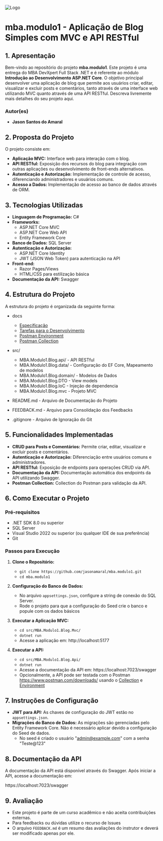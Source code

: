 ![Logo](https://github.com/jasonamaral/mba.modulo1/blob/feature/modulo1/src/mba.modulo1.blog.mvc/wwwroot/images/logo%20-%20Copy.png?raw=true)

# **mba.modulo1 - Aplicação de Blog Simples com MVC e API RESTful**

## **1. Apresentação**

Bem-vindo ao repositório do projeto **mba.modulo1**. Este projeto é uma entrega do MBA DevXpert Full Stack .NET e é referente ao módulo **Introdução ao Desenvolvimento ASP.NET Core**.
O objetivo principal desenvolver uma aplicação de blog que permite aos usuários criar, editar, visualizar e excluir posts e comentários, tanto através de uma interface web utilizando MVC quanto através de uma API RESTful.
Descreva livremente mais detalhes do seu projeto aqui.

### **Autor(es)**
- **Jason Santos do Amaral**

## **2. Proposta do Projeto**

O projeto consiste em:

- **Aplicação MVC:** Interface web para interação com o blog.
- **API RESTful:** Exposição dos recursos do blog para integração com outras aplicações ou desenvolvimento de front-ends alternativos.
- **Autenticação e Autorização:** Implementação de controle de acesso, diferenciando administradores e usuários comuns.
- **Acesso a Dados:** Implementação de acesso ao banco de dados através de ORM.

## **3. Tecnologias Utilizadas**

- **Linguagem de Programação:** C#
- **Frameworks:**
  - ASP.NET Core MVC
  - ASP.NET Core Web API
  - Entity Framework Core
- **Banco de Dados:** SQL Server
- **Autenticação e Autorização:**
  - ASP.NET Core Identity
  - JWT (JSON Web Token) para autenticação na API
- **Front-end:**
  - Razor Pages/Views
  - HTML/CSS para estilização básica
- **Documentação da API:** Swagger

## **4. Estrutura do Projeto**

A estrutura do projeto é organizada da seguinte forma:
- docs
  - [Especificação](https://github.com/jasonamaral/mba.modulo1/blob/feature/modulo1/docs/Projeto-Primeiro-Modulo-Mba-DevXpert.pdf)
  - [Tarefas para o Desenvolvimento](https://github.com/jasonamaral/mba.modulo1/blob/feature/modulo1/docs/Projeto-Primeiro-Modulo-Mba-DevXpert.pdf)
  - [Postman Environment](https://github.com/jasonamaral/mba.modulo1/blob/feature/modulo1/docs/MBA-Modulo1.postman_environment.json)
  - [Postman Collection](https://github.com/jasonamaral/mba.modulo1/raw/feature/modulo1/docs/MBA.Modulo1.Blog.API.postman_collection.json)

- src/
  - MBA.Modulo1.Blog.api/ - API RESTful 
  - MBA.Modulo1.Blog.data/ - Configuração do EF Core, Mapeamento de modelos
  - MBA.Modulo1.Blog.domain/ - Modelos de Dados
  - MBA.Modulo1.Blog.DTO - View models
  - MBA.Modulo1.Blog.IoC - Injeção de dependencia
  - MBA.Modulo1.Blog.mvc - Projeto MVC
- README.md - Arquivo de Documentação do Projeto
- FEEDBACK.md - Arquivo para Consolidação dos Feedbacks
- .gitignore - Arquivo de Ignoração do Git

## **5. Funcionalidades Implementadas**

- **CRUD para Posts e Comentários:** Permite criar, editar, visualizar e excluir posts e comentários.
- **Autenticação e Autorização:** Diferenciação entre usuários comuns e administradores.
- **API RESTful:** Exposição de endpoints para operações CRUD via API.
- **Documentação da API:** Documentação automática dos endpoints da API utilizando Swagger.
- **Postman Collection:** Collection do Postman para validação da API.

## **6. Como Executar o Projeto**

### **Pré-requisitos**

- .NET SDK 8.0 ou superior
- SQL Server
- Visual Studio 2022 ou superior (ou qualquer IDE de sua preferência)
- Git

### **Passos para Execução**

1. **Clone o Repositório:**
   - `git clone https://github.com/jasonamaral/mba.modulo1.git`
   - `cd mba.modulo1`

2. **Configuração do Banco de Dados:**
   - No arquivo `appsettings.json`, configure a string de conexão do SQL Server.
   - Rode o projeto para que a configuração do Seed crie o banco e popule com os dados básicos

3. **Executar a Aplicação MVC:**
   - `cd src/MBA.Modulo1.Blog.Mvc/`
   - `dotnet run`
   - Acesse a aplicação em: http://localhost:5177

4. **Executar a API:**
   - `cd src/MBA.Modulo1.Blog.Api/`
   - `dotnet run`
   - Acesse a documentação da API em: https://localhost:7023/swagger
   - Opcionalmente, a API pode ser testada com o Postman https://www.postman.com/downloads/ usando o [Collection](https://github.com/jasonamaral/mba.modulo1/raw/feature/modulo1/docs/MBA.Modulo1.Blog.API.postman_collection.json) e [Environment](https://github.com/jasonamaral/mba.modulo1/blob/feature/modulo1/docs/MBA-Modulo1.postman_environment.json)

## **7. Instruções de Configuração**

- **JWT para API:** As chaves de configuração do JWT estão no `appsettings.json`.
- **Migrações do Banco de Dados:** As migrações são gerenciadas pelo Entity Framework Core. Não é necessário aplicar devido a configuração do Seed de dados.
  - No seed é criado o usuário "admin@example.com" com a senha "Teste@123"

## **8. Documentação da API**

A documentação da API está disponível através do Swagger. Após iniciar a API, acesse a documentação em:

https://localhost:7023/swagger

## **9. Avaliação**

- Este projeto é parte de um curso acadêmico e não aceita contribuições externas. 
- Para feedbacks ou dúvidas utilize o recurso de Issues
- O arquivo `FEEDBACK.md` é um resumo das avaliações do instrutor e deverá ser modificado apenas por ele.